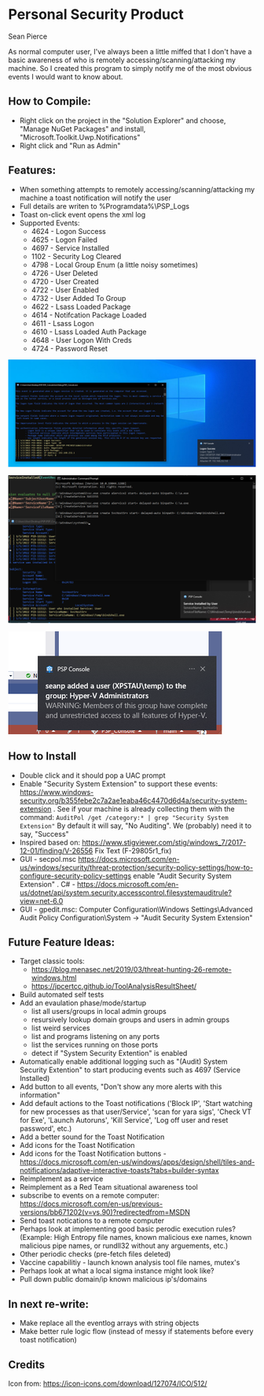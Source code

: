 # Personal Security Product

Sean Pierce

As normal computer user, I've always been a little miffed that I don't have a basic awareness of who is remotely accessing/scanning/attacking my machine. So I created this program to simply notify me of the most obvious events I would want to know about.

## How to Compile:
- Right click on the project in the "Solution Explorer" and choose, "Manage NuGet Packages" and install, "Microsoft.Toolkit.Uwp.Notifications"
- Right click and "Run as Admin"

## Features:
- When something attempts to remotely accessing/scanning/attacking my machine a toast notification will notify the user
- Full details are writen to %Programdata%\PSP_Logs
- Toast on-click event opens the xml log 
- Supported Events:
   - 4624 - Logon Success 
   - 4625 - Logon Failed 
   - 4697 - Service Installed
   - 1102 - Security Log Cleared
   - 4798 - Local Group Enum (a little noisy sometimes)
   - 4726 - User Deleted
   - 4720 - User Created
   - 4722 - User Enabled
   - 4732 - User Added To Group
   - 4622 - Lsass Loaded Package
   - 4614 - Notifcation Package Loaded
   - 4611 - Lsass Logon
   - 4610 - Lsass Loaded Auth Package
   - 4648 - User Logon With Creds
   - 4724 - Password Reset

![RemoteLogon](assets/RemoteLogon.png)

![ServiceInstall](assets/ServiceInstall.png)

![ServiceInstall](assets/AddedToGroup.png)

## How to Install
- Double click and it should pop a UAC prompt
- Enable "Security System Extension" to support these events: https://www.windows-security.org/b355febe2c7a2ae1eaba46c4470d6d4a/security-system-extension . See if your machine is already collecting them with the command: `AuditPol /get /category:* | grep "Security System Extension"` By default it will say, "No Auditing". We (probably) need it to say, "Success"
 - Inspired based on: https://www.stigviewer.com/stig/windows_7/2017-12-01/finding/V-26556 Fix Text (F-29805r1_fix)
 - GUI - secpol.msc  https://docs.microsoft.com/en-us/windows/security/threat-protection/security-policy-settings/how-to-configure-security-policy-settings enable "Audit Security System Extension" . C# - https://docs.microsoft.com/en-us/dotnet/api/system.security.accesscontrol.filesystemauditrule?view=net-6.0
 - GUI - gpedit.msc: Computer Configuration\Windows Settings\Advanced Audit Policy Configuration\System -> "Audit Security System Extension"

## Future Feature Ideas:
- Target classic tools:
   - https://blog.menasec.net/2019/03/threat-hunting-26-remote-windows.html 
   - https://jpcertcc.github.io/ToolAnalysisResultSheet/
- Build automated self tests
- Add an evaulation phase/mode/startup 
   - list all users/groups in local admin groups
   - resursively lookup domain groups and users in admin groups
   - list weird services
   - list and programs listening on any ports
   - list the services running on those ports 
   - detect if "System Security Extention" is enabled
- Automatically enable additional logging such as "(Audit) System Security Extention" to start producing events such as 4697 (Service Installed)
- Add button to all events, "Don't show any more alerts with this information" 
- Add default actions to the Toast notifications ('Block IP', 'Start watching for new processes as that user/Service', 'scan for yara sigs', 'Check VT for Exe', 'Launch Autoruns', 'Kill Service', 'Log off user and reset password', etc.)
- Add a better sound for the Toast Notification
- Add icons for the Toast Notification
- Add icons for the Toast Notification buttons - https://docs.microsoft.com/en-us/windows/apps/design/shell/tiles-and-notifications/adaptive-interactive-toasts?tabs=builder-syntax
- Reimplement as a service
- Reimplement as a Red Team situational awareness tool
- subscribe to events on a remote computer: https://docs.microsoft.com/en-us/previous-versions/bb671202(v=vs.90)?redirectedfrom=MSDN
- Send toast notications to a remote computer
- Perhaps look at implementing good basic perodic execution rules? (Example: High Entropy file names, known malicious exe names, known malicious pipe names, or rundll32 without any arguements, etc.)
- Other periodic checks (pre-fetch files deleted)
- Vaccine capabilitiy - launch known analysis tool file names, mutex's
- Perhaps look at what a local sigma instance might look like?
- Pull down public domain/ip known malicious ip's/domains 

## In next re-write:
- Make replace all the eventlog arrays with string objects
- Make better rule logic flow (instead of messy if statements before every toast notification)



## Credits
Icon from: https://icon-icons.com/download/127074/ICO/512/